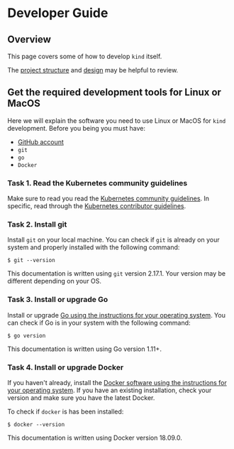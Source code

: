 # Developer Guide

## Overview

This page covers some of how to develop `kind` itself.

The [project structure] and [design] may be helpful to review.

## Get the required development tools for Linux or MacOS
Here we will explain the software you need to use Linux or MacOS for `kind`
development.
Before you being you must have:

* [GitHub account][github]
* `git`
* `go`
* `Docker`

### Task 1. Read the Kubernetes community guidelines
Make sure to read you read the [Kubernetes community guidelines][community].
In specific, read through the [Kubernetes contributor guidelines][contributor].

### Task 2. Install git
Install `git` on your local machine.
You can check if `git` is already on your system and properly installed with 
the following command:

```
$ git --version
```
This documentation is written using `git` version 2.17.1. 
Your version may be different depending on your OS.

### Task 3. Install or upgrade Go
Install or upgrade [Go using the instructions for your operating system][golang].
You can check if Go is in your system with the following command:

```
$ go version
```
This documentation is written using Go version 1.11+.

### Task 4. Install or upgrade Docker
If you haven't already, install the 
[Docker software using the instructions for your operating system][docker].
If you have an existing installation, check your version and make sure you have
the latest Docker.

To check if `docker` is has been installed:
```
$ docker --version
```
This documentation is written using Docker version 18.09.0.



[project structure]: ./project-structure
[design]: ./../design
[github]: https://github.com/
[community]: https://github.com/kubernetes/community
[contributor]: https://github.com/kubernetes/community/blob/master/contributors/guide/README.md
[golang]: https://golang.org/doc/install
[docker]: https://docs.docker.com/install/#supported-platforms
